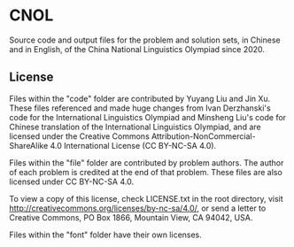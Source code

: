 # CNOL
Source code and output files for the problem and solution sets, in Chinese and in English, of the China National Linguistics Olympiad since 2020.

## License
Files within the "code" folder are contributed by Yuyang Liu and Jin Xu.
These files referenced and made huge changes from Ivan Derzhanski's code for the International Linguistics Olympiad and Minsheng Liu's code for Chinese translation of the International Linguistics Olympiad, and are licensed under the Creative Commons Attribution-NonCommercial-ShareAlike 4.0 International License (CC BY-NC-SA 4.0).

Files within the "file" folder are contributed by problem authors.
The author of each problem is credited at the end of that problem.
These files are also licensed under CC BY-NC-SA 4.0.

To view a copy of this license, check LICENSE.txt in the root directory, visit http://creativecommons.org/licenses/by-nc-sa/4.0/, or send a letter to Creative Commons, PO Box 1866, Mountain View, CA 94042, USA.

Files within the "font" folder have their own licenses. 
